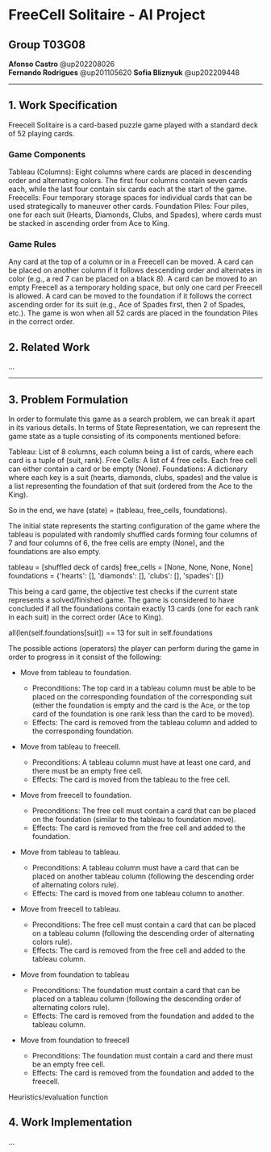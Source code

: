 # FreeCell Solitaire - AI Project

## Group T03G08

**Afonso Castro** @up202208026  
**Fernando Rodrigues** @up201105620
**Sofia Bliznyuk** @up202209448  

---

## 1. **Work Specification**

Freecell Solitaire is a card-based puzzle game played with a standard deck of 52 playing cards.

### Game Components

Tableau (Columns): Eight columns where cards are placed in descending order and alternating colors. The first four columns contain seven cards each, while the last four contain six cards each at the start of the game.
Freecells: Four temporary storage spaces for individual cards that can be used strategically to maneuver other cards.
Foundation Piles: Four piles, one for each suit (Hearts, Diamonds, Clubs, and Spades), where cards must be stacked in ascending order from Ace to King.

### Game Rules

Any card at the top of a column or in a Freecell can be moved.
A card can be placed on another column if it follows descending order and alternates in color (e.g., a red 7 can be placed on a black 8).
A card can be moved to an empty Freecell as a temporary holding space, but only one card per Freecell is allowed.
A card can be moved to the foundation if it follows the correct ascending order for its suit (e.g., Ace of Spades first, then 2 of Spades, etc.).
The game is won when all 52 cards are placed in the foundation Piles in the correct order.

## 2. **Related Work**

...

---

## 3. **Problem Formulation**

In order to formulate this game as a search problem, we can break it apart in its various details.
In terms of State Representation, we can represent the game state as a tuple consisting of its components mentioned before:

Tableau: List of 8 columns, each column being a list of cards, where each card is a tuple of (suit, rank).
Free Cells: A list of 4 free cells. Each free cell can either contain a card or be empty (None).
Foundations: A dictionary where each key is a suit (hearts, diamonds, clubs, spades) and the value is a list representing the foundation of that suit (ordered from the Ace to the King).

So in the end, we have (state) = (tableau, free_cells, foundations).

The initial state represents the starting configuration of the game where the tableau is populated with randomly shuffled cards forming four columns of 7 and four columns of 6, the free cells are empty (None), and the foundations are also empty.

tableau = [shuffled deck of cards]
free_cells = [None, None, None, None]
foundations = {'hearts': [], 'diamonds': [], 'clubs': [], 'spades': []}

This being a card game, the objective test checks if the current state represents a solved/finished game.
The game is considered to have concluded if all the foundations contain exactly 13 cards (one for each rank in each suit) in the correct order (Ace to King).

all(len(self.foundations[suit]) == 13 for suit in self.foundations

The possible actions (operators) the player can perform during the game in order to progress in it consist of the following:

- Move from tableau to foundation.
  - Preconditions: The top card in a tableau column must be able to be placed on the corresponding foundation of the corresponding suit (either the foundation is empty and the card is the Ace, or the top card of the foundation is one rank less than the card to be moved).
  - Effects: The card is removed from the tableau column and added to the corresponding foundation.

- Move from tableau to freecell.
  - Preconditions: A tableau column must have at least one card, and there must be an empty free cell.
  - Effects: The card is moved from the tableau to the free cell.

- Move from freecell to foundation.
  - Preconditions: The free cell must contain a card that can be placed on the foundation (similar to the tableau to foundation move).
  - Effects: The card is removed from the free cell and added to the foundation.

- Move from tableau to tableau.
  - Preconditions: A tableau column must have a card that can be placed on another tableau column (following the descending order of alternating colors rule).
  - Effects: The card is moved from one tableau column to another.

- Move from freecell to tableau.
  - Preconditions: The free cell must contain a card that can be placed on a tableau column (following the descending order of alternating colors rule).
  - Effects: The card is removed from the free cell and added to the tableau column.

- Move from foundation to tableau
  - Preconditions: The foundation must contain a card that can be placed on a tableau column (following the descending order of alternating colors rule).
  - Effects: The card is removed from the foundation and added to the tableau column.

- Move from foundation to freecell
  - Preconditions: The foundation must contain a card and there must be an empty free cell.
  - Effects: The card is removed from the foundation and added to the freecell.

Heuristics/evaluation function

## 4. **Work Implementation**

...
